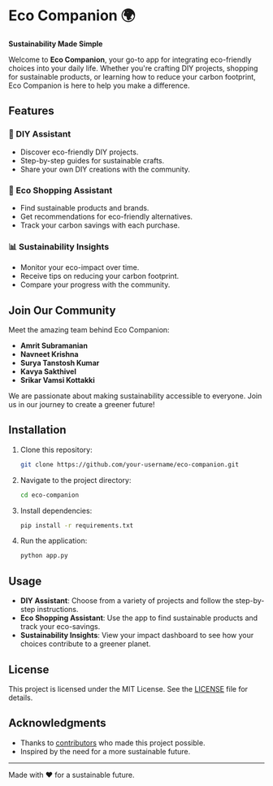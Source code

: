 # Eco Companion 🌍

**Sustainability Made Simple**

Welcome to **Eco Companion**, your go-to app for integrating eco-friendly choices into your daily life. Whether you're crafting DIY projects, shopping for sustainable products, or learning how to reduce your carbon footprint, Eco Companion is here to help you make a difference.

## Features

### 🌱 DIY Assistant
- Discover eco-friendly DIY projects.
- Step-by-step guides for sustainable crafts.
- Share your own DIY creations with the community.

### 🛒 Eco Shopping Assistant
- Find sustainable products and brands.
- Get recommendations for eco-friendly alternatives.
- Track your carbon savings with each purchase.

### 📊 Sustainability Insights
- Monitor your eco-impact over time.
- Receive tips on reducing your carbon footprint.
- Compare your progress with the community.

## Join Our Community

Meet the amazing team behind Eco Companion:

- **Amrit Subramanian**
- **Navneet Krishna**
- **Surya Tanstosh Kumar**
- **Kavya Sakthivel**
- **Srikar Vamsi Kottakki**


We are passionate about making sustainability accessible to everyone. Join us in our journey to create a greener future!

## Installation

1. Clone this repository:
    ```bash
    git clone https://github.com/your-username/eco-companion.git
    ```

2. Navigate to the project directory:
    ```bash
    cd eco-companion
    ```

3. Install dependencies:
    ```bash
    pip install -r requirements.txt
    ```

4. Run the application:
    ```bash
    python app.py
    ```

## Usage

- **DIY Assistant**: Choose from a variety of projects and follow the step-by-step instructions.
- **Eco Shopping Assistant**: Use the app to find sustainable products and track your eco-savings.
- **Sustainability Insights**: View your impact dashboard to see how your choices contribute to a greener planet.

## License

This project is licensed under the MIT License. See the [LICENSE](LICENSE) file for details.

## Acknowledgments

- Thanks to [contributors](https://github.com/your-username/eco-companion/graphs/contributors) who made this project possible.
- Inspired by the need for a more sustainable future.

---

Made with ❤️ for a sustainable future.
